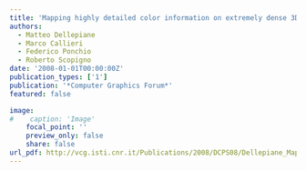 ```yaml
---
title: 'Mapping highly detailed color information on extremely dense 3D models: the case of David’s restoration'
authors:
  - Matteo Dellepiane
  - Marco Callieri
  - Federico Ponchio
  - Roberto Scopigno
date: '2008-01-01T00:00:00Z'
publication_types: ['1']
publication: '*Computer Graphics Forum*'
featured: false

image:
#    caption: 'Image'
    focal_point: ''
    preview_only: false
    share: false
url_pdf: http://vcg.isti.cnr.it/Publications/2008/DCPS08/Dellepiane_Mapping.pdf
---
```

